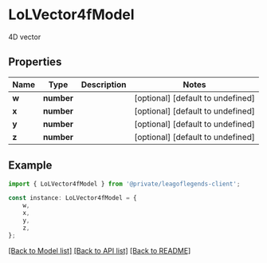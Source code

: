 # LoLVector4fModel

4D vector

## Properties

Name | Type | Description | Notes
------------ | ------------- | ------------- | -------------
**w** | **number** |  | [optional] [default to undefined]
**x** | **number** |  | [optional] [default to undefined]
**y** | **number** |  | [optional] [default to undefined]
**z** | **number** |  | [optional] [default to undefined]

## Example

```typescript
import { LoLVector4fModel } from '@private/leagoflegends-client';

const instance: LoLVector4fModel = {
    w,
    x,
    y,
    z,
};
```

[[Back to Model list]](../README.md#documentation-for-models) [[Back to API list]](../README.md#documentation-for-api-endpoints) [[Back to README]](../README.md)
